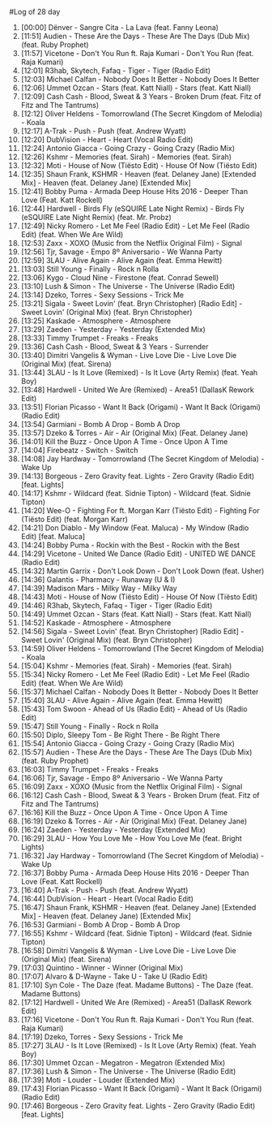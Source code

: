 #Log of 28 day

1. [00:00] Dënver - Sangre Cita - La Lava (feat. Fanny Leona)
1. [11:51] Audien - These Are the Days - These Are The Days (Dub Mix) (feat. Ruby Prophet)
1. [11:57] Vicetone - Don't You Run ft. Raja Kumari - Don't You Run (feat. Raja Kumari)
1. [12:01] R3hab, Skytech, Fafaq - Tiger - Tiger (Radio Edit)
1. [12:03] Michael Calfan - Nobody Does It Better - Nobody Does It Better
1. [12:06] Ummet Ozcan - Stars (feat. Katt Niall) - Stars (feat. Katt Niall)
1. [12:09] Cash Cash - Blood, Sweat & 3 Years - Broken Drum (feat. Fitz of Fitz and The Tantrums)
1. [12:12] Oliver Heldens - Tomorrowland (The Secret Kingdom of Melodia) - Koala
1. [12:17] A-Trak - Push - Push (feat. Andrew Wyatt)
1. [12:20] DubVision - Heart - Heart (Vocal Radio Edit)
1. [12:24] Antonio Giacca - Going Crazy - Going Crazy (Radio Mix)
1. [12:26] Kshmr - Memories (feat. Sirah) - Memories (feat. Sirah)
1. [12:32] Moti - House of Now (Tiësto Edit) - House Of Now (Tiësto Edit)
1. [12:35] Shaun Frank, KSHMR - Heaven (feat. Delaney Jane) [Extended Mix] - Heaven (feat. Delaney Jane) [Extended Mix]
1. [12:41] Bobby Puma - Armada Deep House Hits 2016 - Deeper Than Love (Feat. Katt Rockell)
1. [12:44] Hardwell - Birds Fly (eSQUIRE Late Night Remix) - Birds Fly (eSQUIRE Late Night Remix) (feat. Mr. Probz)
1. [12:49] Nicky Romero - Let Me Feel (Radio Edit) - Let Me Feel (Radio Edit) (feat. When We Are Wild)
1. [12:53] Zaxx - XOXO (Music from the Netflix Original Film) - Signal
1. [12:56] Tjr, Savage - Empo 8º Aniversario - We Wanna Party
1. [12:59] 3LAU - Alive Again - Alive Again (feat. Emma Hewitt)
1. [13:03] Still Young - Finally - Rock n Rolla
1. [13:06] Kygo - Cloud Nine - Firestone (feat. Conrad Sewell)
1. [13:10] Lush & Simon - The Universe - The Universe (Radio Edit)
1. [13:14] Dzeko, Torres - Sexy Sessions - Trick Me
1. [13:21] Sigala - Sweet Lovin' (feat. Bryn Christopher) [Radio Edit] - Sweet Lovin' (Original Mix) (feat. Bryn Christopher)
1. [13:25] Kaskade - Atmosphere - Atmosphere
1. [13:29] Zaeden - Yesterday - Yesterday (Extended Mix)
1. [13:33] Timmy Trumpet - Freaks - Freaks
1. [13:36] Cash Cash - Blood, Sweat & 3 Years - Surrender
1. [13:40] Dimitri Vangelis & Wyman - Live Love Die - Live Love Die (Original Mix) (feat. Sirena)
1. [13:44] 3LAU - Is It Love (Remixed) - Is It Love (Arty Remix) (feat. Yeah Boy)
1. [13:48] Hardwell - United We Are (Remixed) - Area51 (DallasK Rework Edit)
1. [13:51] Florian Picasso - Want It Back (Origami) - Want It Back (Origami) (Radio Edit)
1. [13:54] Garmiani - Bomb A Drop - Bomb A Drop
1. [13:57] Dzeko & Torres - Air - Air (Original Mix) (Feat. Delaney Jane)
1. [14:01] Kill the Buzz - Once Upon A Time - Once Upon A Time
1. [14:04] Firebeatz - Switch - Switch
1. [14:08] Jay Hardway - Tomorrowland (The Secret Kingdom of Melodia) - Wake Up
1. [14:13] Borgeous - Zero Gravity feat. Lights - Zero Gravity (Radio Edit) [feat. Lights]
1. [14:17] Kshmr - Wildcard (feat. Sidnie Tipton) - Wildcard (feat. Sidnie Tipton)
1. [14:20] Wee-O - Fighting For ft. Morgan Karr (Tiësto Edit) - Fighting For (Tiësto Edit) (feat. Morgan Karr)
1. [14:21] Don Diablo - My Window (Feat. Maluca) - My Window (Radio Edit) [feat. Maluca]
1. [14:24] Bobby Puma - Rockin with the Best - Rockin with the Best
1. [14:29] Vicetone - United We Dance (Radio Edit) - UNITED WE DANCE (Radio Edit)
1. [14:32] Martin Garrix - Don't Look Down - Don't Look Down (feat. Usher)
1. [14:36] Galantis - Pharmacy - Runaway (U & I)
1. [14:39] Madison Mars - Milky Way - Milky Way
1. [14:43] Moti - House of Now (Tiësto Edit) - House Of Now (Tiësto Edit)
1. [14:46] R3hab, Skytech, Fafaq - Tiger - Tiger (Radio Edit)
1. [14:49] Ummet Ozcan - Stars (feat. Katt Niall) - Stars (feat. Katt Niall)
1. [14:52] Kaskade - Atmosphere - Atmosphere
1. [14:56] Sigala - Sweet Lovin' (feat. Bryn Christopher) [Radio Edit] - Sweet Lovin' (Original Mix) (feat. Bryn Christopher)
1. [14:59] Oliver Heldens - Tomorrowland (The Secret Kingdom of Melodia) - Koala
1. [15:04] Kshmr - Memories (feat. Sirah) - Memories (feat. Sirah)
1. [15:34] Nicky Romero - Let Me Feel (Radio Edit) - Let Me Feel (Radio Edit) (feat. When We Are Wild)
1. [15:37] Michael Calfan - Nobody Does It Better - Nobody Does It Better
1. [15:40] 3LAU - Alive Again - Alive Again (feat. Emma Hewitt)
1. [15:43] Tom Swoon - Ahead of Us (Radio Edit) - Ahead of Us (Radio Edit)
1. [15:47] Still Young - Finally - Rock n Rolla
1. [15:50] Diplo, Sleepy Tom - Be Right There - Be Right There
1. [15:54] Antonio Giacca - Going Crazy - Going Crazy (Radio Mix)
1. [15:57] Audien - These Are the Days - These Are The Days (Dub Mix) (feat. Ruby Prophet)
1. [16:03] Timmy Trumpet - Freaks - Freaks
1. [16:06] Tjr, Savage - Empo 8º Aniversario - We Wanna Party
1. [16:09] Zaxx - XOXO (Music from the Netflix Original Film) - Signal
1. [16:12] Cash Cash - Blood, Sweat & 3 Years - Broken Drum (feat. Fitz of Fitz and The Tantrums)
1. [16:16] Kill the Buzz - Once Upon A Time - Once Upon A Time
1. [16:19] Dzeko & Torres - Air - Air (Original Mix) (Feat. Delaney Jane)
1. [16:24] Zaeden - Yesterday - Yesterday (Extended Mix)
1. [16:29] 3LAU - How You Love Me - How You Love Me (feat. Bright Lights)
1. [16:32] Jay Hardway - Tomorrowland (The Secret Kingdom of Melodia) - Wake Up
1. [16:37] Bobby Puma - Armada Deep House Hits 2016 - Deeper Than Love (Feat. Katt Rockell)
1. [16:40] A-Trak - Push - Push (feat. Andrew Wyatt)
1. [16:44] DubVision - Heart - Heart (Vocal Radio Edit)
1. [16:47] Shaun Frank, KSHMR - Heaven (feat. Delaney Jane) [Extended Mix] - Heaven (feat. Delaney Jane) [Extended Mix]
1. [16:53] Garmiani - Bomb A Drop - Bomb A Drop
1. [16:55] Kshmr - Wildcard (feat. Sidnie Tipton) - Wildcard (feat. Sidnie Tipton)
1. [16:58] Dimitri Vangelis & Wyman - Live Love Die - Live Love Die (Original Mix) (feat. Sirena)
1. [17:03] Quintino - Winner - Winner (Original Mix)
1. [17:07] Alvaro & D-Wayne - Take U - Take U (Radio Edit)
1. [17:10] Syn Cole - The Daze (feat. Madame Buttons) - The Daze (feat. Madame Buttons)
1. [17:12] Hardwell - United We Are (Remixed) - Area51 (DallasK Rework Edit)
1. [17:16] Vicetone - Don't You Run ft. Raja Kumari - Don't You Run (feat. Raja Kumari)
1. [17:19] Dzeko, Torres - Sexy Sessions - Trick Me
1. [17:27] 3LAU - Is It Love (Remixed) - Is It Love (Arty Remix) (feat. Yeah Boy)
1. [17:30] Ummet Ozcan - Megatron - Megatron (Extended Mix)
1. [17:36] Lush & Simon - The Universe - The Universe (Radio Edit)
1. [17:39] Moti - Louder - Louder (Extended Mix)
1. [17:43] Florian Picasso - Want It Back (Origami) - Want It Back (Origami) (Radio Edit)
1. [17:46] Borgeous - Zero Gravity feat. Lights - Zero Gravity (Radio Edit) [feat. Lights]
